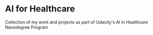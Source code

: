 # AI for Healthcare
Collection of my work and projects as part of Udacity's AI in Healthcare Nanodegree Program
